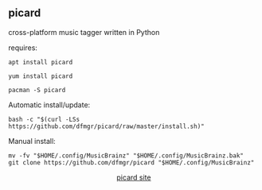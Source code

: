 ## picard  
  
cross-platform music tagger written in Python  
  
requires:    
```
apt install picard
```  
```
yum install picard
```  
```
pacman -S picard
```  
  
Automatic install/update:
```
bash -c "$(curl -LSs https://github.com/dfmgr/picard/raw/master/install.sh)"
```
Manual install:
```
mv -fv "$HOME/.config/MusicBrainz" "$HOME/.config/MusicBrainz.bak"
git clone https://github.com/dfmgr/picard "$HOME/.config/MusicBrainz"
```
  
  
<p align=center>
  <a href="https://picard.musicbrainz.org/" target="_blank">picard site</a>
</p>  
